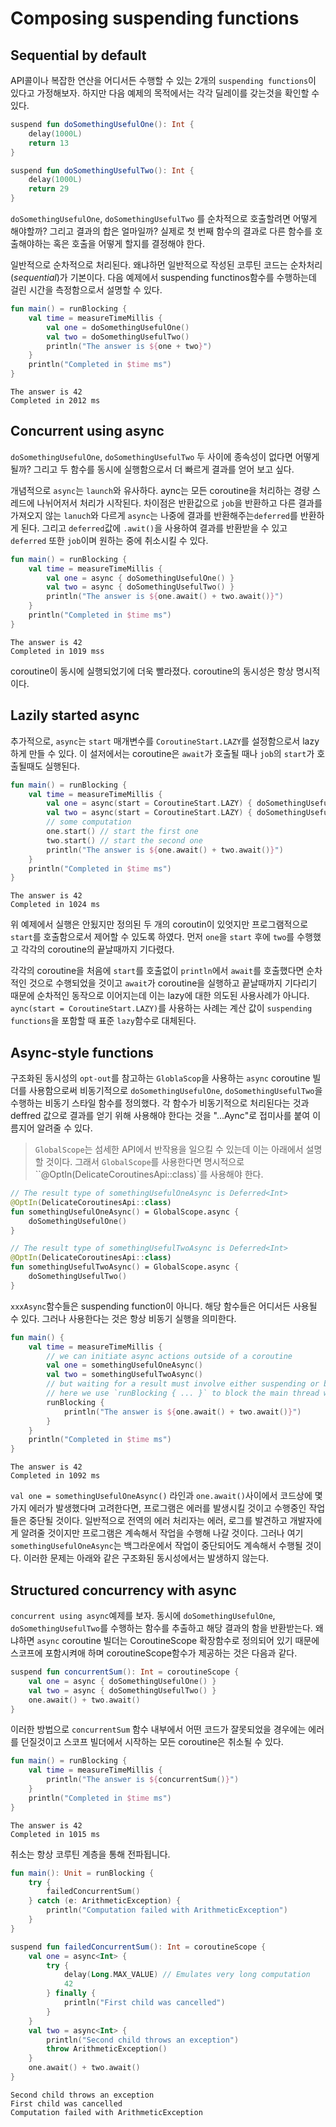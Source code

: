 # Composing suspending functions﻿

## Sequential by default﻿

API콜이나 복잡한 연산을 어디서든 수행할 수 있는 2개의 `suspending functions`이 있다고 가정해보자. 하지만 다음 예제의 목적에서는 각각 딜레이를 갖는것을 확인할 수 있다.

```kotlin
suspend fun doSomethingUsefulOne(): Int {
    delay(1000L)
    return 13
}

suspend fun doSomethingUsefulTwo(): Int {
    delay(1000L)
    return 29
}
```

`doSomethingUsefulOne`, `doSomethingUsefulTwo` 를 순차적으로 호출할려면 어떻게 해야할까? 그리고 결과의 합은 얼마일까? 실제로 첫 번째 함수의 결과로 다른 함수를 호출해야하는 혹은 호출을 어떻게 할지를 결정해야 한다.



일반적으로 순차적으로 처리된다. 왜냐하먼 일반적으로 작성된 코루틴 코드는 순차처리(*sequential*)가 기본이다. 다음 예제에서 suspending functinos함수를 수행하는데 걸린 시간을 측정함으로서 설명할 수 있다.

```kotlin
fun main() = runBlocking {
    val time = measureTimeMillis {
        val one = doSomethingUsefulOne()
        val two = doSomethingUsefulTwo()
        println("The answer is ${one + two}")
    }
    println("Completed in $time ms")
}
```

```
The answer is 42
Completed in 2012 ms
```



## Concurrent using async﻿

`doSomethingUsefulOne`,  `doSomethingUsefulTwo` 두 사이에 종속성이 없다면 어떻게 될까? 그리고 두 함수를 동시에 실행함으로서 더 빠르게 결과를 얻어 보고 싶다.



개념적으로 `async`는 `launch`와 유사하다. aync는 모든 coroutine을 처리하는 경량 스레드에 나뉘어저서 처리가 시작된다. 차이점은 반환값으로 `job`을 반환하고 다른 결과를 가져오지 않는 `lanuch`와 다르게 `async`는 나중에 결과를 반환해주는`deferred`를 반환하게 된다. 그리고 `deferred`값에 `.awit()`을 사용하여 결과를 반환받을 수 있고 `deferred` 또한 `job`이며 원하는 중에 취소시킬 수 있다.



```kotlin
fun main() = runBlocking {
    val time = measureTimeMillis {
        val one = async { doSomethingUsefulOne() }
        val two = async { doSomethingUsefulTwo() }
        println("The answer is ${one.await() + two.await()}")
    }
    println("Completed in $time ms")
}
```

```
The answer is 42
Completed in 1019 mss
```

coroutine이 동시에 실행되었기에 더욱 빨라졌다. coroutine의 동시성은 항상 명시적이다.



## Lazily started async﻿

추가적으로, `async`는 `start` 매개변수를 `CoroutineStart.LAZY`를 설정함으로서 lazy하게 만들 수 있다. 이 설저에서는 coroutine은 `await`가 호출될 때나  `job`의 `start`가 호출될때도 실행된다.

```kotlin
fun main() = runBlocking {
    val time = measureTimeMillis {
        val one = async(start = CoroutineStart.LAZY) { doSomethingUsefulOne() }
        val two = async(start = CoroutineStart.LAZY) { doSomethingUsefulTwo() }
        // some computation
        one.start() // start the first one
        two.start() // start the second one
        println("The answer is ${one.await() + two.await()}")
    }
    println("Completed in $time ms")
}
```

```
The answer is 42
Completed in 1024 ms
```

위 예제에서 실행은 안됬지만 정의된 두 개의 coroutin이 있엇지만 프로그램적으로 `start`를 호출함으로서 제어할 수 있도록 하였다. 먼저 `one`을  `start` 후에 `two`를 수행했고 각각의 coroutine의 끝날때까지 기다렸다.



각각의 coroutine을 처음에 `start`를 호출없이 `println`에서 `await`를 호출했다면 순차적인 것으로 수행되었을 것이고 `await`가 coroutine을 실행하고 끝날때까지 기다리기 때문에 순차적인 동작으로 이어지는데 이는 lazy에 대한 의도된 사용사례가 아니다. `aync(start = CoroutineStart.LAZY)`를 사용하는 사례는 계산 값이  `suspending functions`을 포함할 때 표준 `lazy`함수로 대체된다.



## Async-style functions﻿

구조화된 동시성의 `opt-out`를  참고하는 `GloblaScop`을 사용하는 `async` coroutine 빌더를 사용함으로써 비동기적으로 `doSomethingUsefulOne`,  `doSomethingUsefulTwo`을 수행하는 비동기 스타일 함수를 정의했다. 각 함수가 비동기적으로 처리된다는 것과 deffred 값으로 결과를 얻기 위해 사용해야 한다는 것을  "...Aync"로 접미사를 붙여 이름지어 알려줄 수 있다.

> `GlobalScope`는 섬세한 API에서 반작용을 일으킬 수 있는데 이는 아래에서 설명할 것이다. 그래서 `GlobalScope`를 사용한다면 명시적으로 ``@OptIn(DelicateCoroutinesApi::class)`를 사용해야 한다.

```kotlin
// The result type of somethingUsefulOneAsync is Deferred<Int>
@OptIn(DelicateCoroutinesApi::class)
fun somethingUsefulOneAsync() = GlobalScope.async {
    doSomethingUsefulOne()
}

// The result type of somethingUsefulTwoAsync is Deferred<Int>
@OptIn(DelicateCoroutinesApi::class)
fun somethingUsefulTwoAsync() = GlobalScope.async {
    doSomethingUsefulTwo()
}
```

`xxxAsync`함수들은 suspending function이 아니다. 해당 함수들은 어디서든 사용될 수 있다. 그러나 사용한다는 것은 항상 비동기 실행을 의미한다.



```kotlin
fun main() {
    val time = measureTimeMillis {
        // we can initiate async actions outside of a coroutine
        val one = somethingUsefulOneAsync()
        val two = somethingUsefulTwoAsync()
        // but waiting for a result must involve either suspending or blocking.
        // here we use `runBlocking { ... }` to block the main thread while waiting for the result
        runBlocking {
            println("The answer is ${one.await() + two.await()}")
        }
    }
    println("Completed in $time ms")
}
```

```
The answer is 42
Completed in 1092 ms
```

`val one = somethingUsefulOneAsync()` 라인과 `one.await()`사이에서  코드상에 몇가지 에러가 발생했다며 고려한다면, 프로그램은 에러를 발생시킬 것이고 수행중인 작업들은 중단될 것이다. 일반적으로 전역의 에러 처리자는 에러, 로그를 발견하고 개발자에게 알려줄 것이지만 프로그램은 계속해서 작업을 수행해 나갈 것이다. 그러나 여기 `somethingUsefulOneAsync`는 백그라운에서 작업이 중단되어도 계속해서 수행될 것이다. 이러한 문제는 아래와 같은 구조화된 동시성에서는 발생하지 않는다.



## Structured concurrency with async﻿

`concurrent using async`예제를 보자. 동시에 `doSomethingUsefulOne`,  `doSomethingUsefulTwo`를 수행하는 함수를 추출하고 해당 결과의 함을 반환받는다. 왜냐하면 `async` coroutine 빌더는 CoroutineScope 확장함수로 정의되어 있기 때문에 스코프에 포함시켜애 하며 coroutineScope함수가 제공하는 것은 다음과 같다.

```kotlin
suspend fun concurrentSum(): Int = coroutineScope {
    val one = async { doSomethingUsefulOne() }
    val two = async { doSomethingUsefulTwo() }
    one.await() + two.await()
}
```

이러한 방법으로 `concurrentSum` 함수 내부에서 어떤 코드가 잘못되었을 경우에는 에러를 던질것이고 스코프 빌더에서 시작하는 모든 coroutine은 취소될 수 있다.

```kotlin
fun main() = runBlocking {
    val time = measureTimeMillis {
        println("The answer is ${concurrentSum()}")
    }
    println("Completed in $time ms")
}
```

```
The answer is 42
Completed in 1015 ms
```



취소는 항상 코루틴 계층을 통해 전파됩니다.

```kotlin
fun main(): Unit = runBlocking {
    try {
        failedConcurrentSum()
    } catch (e: ArithmeticException) {
        println("Computation failed with ArithmeticException")
    }
}

suspend fun failedConcurrentSum(): Int = coroutineScope {
    val one = async<Int> {
        try {
            delay(Long.MAX_VALUE) // Emulates very long computation
            42
        } finally {
            println("First child was cancelled")
        }
    }
    val two = async<Int> {
        println("Second child throws an exception")
        throw ArithmeticException()
    }
    one.await() + two.await()
}
```

```
Second child throws an exception
First child was cancelled
Computation failed with ArithmeticException
```





